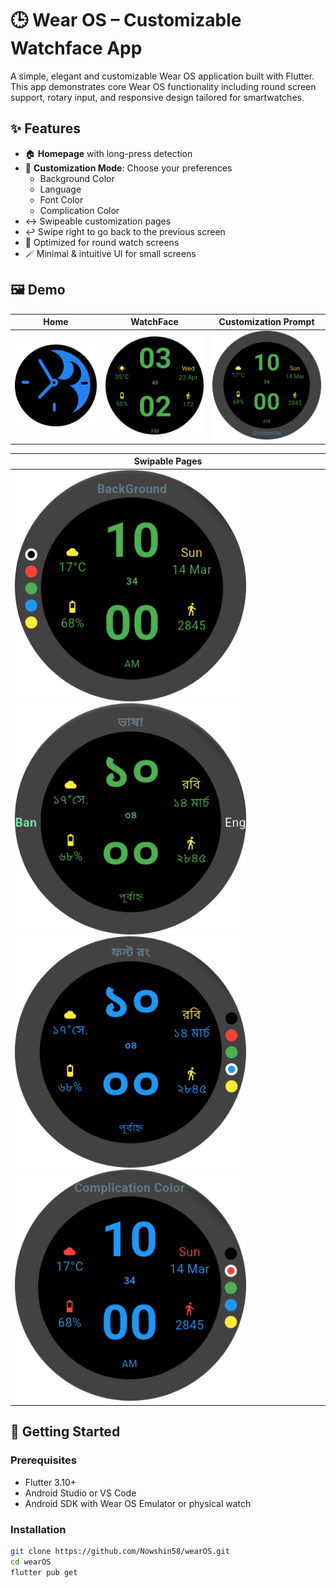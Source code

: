 # 🕒 Wear OS – Customizable Watchface App

A simple, elegant and customizable Wear OS application built with Flutter. This app demonstrates core Wear OS functionality including round screen support, rotary input, and responsive design tailored for smartwatches.

## ✨ Features

- 🏠 **Homepage** with long-press detection
- 🎨 **Customization Mode**: Choose your preferences
  - Background Color
  - Language
  - Font Color
  - Complication Color
- ↔️ Swipeable customization pages
- ↩️ Swipe right to go back to the previous screen
- 🧭 Optimized for round watch screens
- 🪄 Minimal & intuitive UI for small screens


## 🖼️ Demo

| Home | WatchFace | Customization Prompt |
|------|-----------|----------------------|
| ![](assets/screenshots/logo.png) | ![](assets/screenshots/watchface.png) | ![](assets/screenshots/customize.png) | 

| Swipable Pages |
|----------------|
| ![](assets/screenshots/background.png)   ![](assets/screenshots/language.png)   ![](assets/screenshots/font_color.png)   ![](assets/screenshots/complication.png) |


## 🚀 Getting Started

### Prerequisites

- Flutter 3.10+
- Android Studio or VS Code
- Android SDK with Wear OS Emulator or physical watch

### Installation

```bash
git clone https://github.com/Nowshin58/wearOS.git
cd wearOS
flutter pub get
